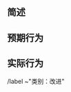<!-- 
    欢迎提交前端仓库 Issue。无论是组内开发者或组外用户，都请清晰、准确地填写下面几个方面的内容，以便迅速确认和解决问题。

    在提交 Issue 之前，请先确认以下问题：
    * 这个 Issue 是否属于前端仓库？如果与前端仓库无关，可以去其他仓库（后端仓库或项目文档仓库）提交 Issue。
    * 最新的 master 或 develop 分支上的版本中，是否已经有了这样的功能改进？如果已经实现，则不需要再次提出。
    * 仓库中是不是之前已经有相关的讨论（Issue 或 Merge Request 等）？如果已经有相关的 Issue 或 MR，更好的选择是去已有的 Issue 或 Merge Request 下发表评论。
  -->

## 简述

<!-- 对这个功能改进的简单描述 -->

## 预期行为

<!-- 期望中系统的行为 -->

## 实际行为

<!-- 系统表现出的实际行为 -->

<!-- 以下用于自动设定 Issue 的标签等 -->
/label ~"类别：改进"

<!-- 以下是为组内 Bot @msjx-bot 提供的附加信息 -->
<!-- GITLAB-BOT-METADATA
{"version":1,"template":"issue-enhancement"}
     GITLAB-BOT-METADATA -->
